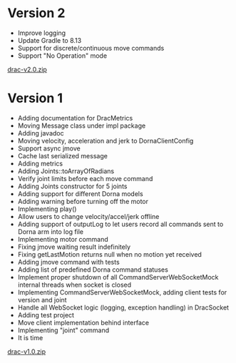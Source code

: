 # Version 2

- Improve logging
- Update Gradle to 8.13
- Support for discrete/continuous move commands
- Support "No Operation" mode

[drac-v2.0.zip](https://github.com/pinorobotics/drac/raw/main/drac/release/drac-v2.0.zip)

# Version 1

- Adding documentation for DracMetrics
- Moving Message class under impl package
- Adding javadoc
- Moving velocity, acceleration and jerk to DornaClientConfig
- Support async jmove
- Cache last serialized message
- Adding metrics
- Adding Joints::toArrayOfRadians
- Verify joint limits before each move command
- Adding Joints constructor for 5 joints
- Adding support for different Dorna models
- Adding warning before turning off the motor
- Implementing play()
- Allow users to change velocity/accel/jerk offline
- Adding support of outputLog to let users record all commands sent to Dorna arm into log file
- Implementing motor command
- Fixing jmove waiting result indefinitely
- Fixing getLastMotion returns null when no motion yet received
- Adding jmove command with tests
- Adding list of predefined Dorna command statuses
- Implement proper shutdown of all CommandServerWebSocketMock internal threads when socket is closed
- Implementing CommandServerWebSocketMock, adding client tests for version and joint
- Handle all WebSocket logic (logging, exception handling) in DracSocket
- Adding test project
- Move client implementation behind interface
- Implementing "joint" command
- It is time

[drac-v1.0.zip](https://github.com/pinorobotics/drac/raw/main/drac/release/drac-v1.0.zip)